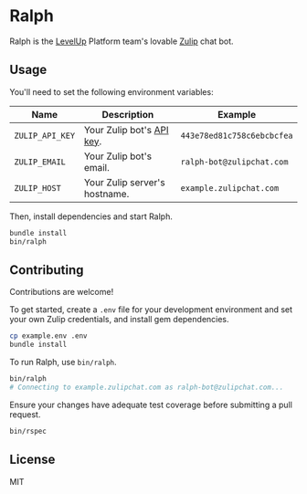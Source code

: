 # Ralph

Ralph is the [LevelUp](https://www.thelevelup.com) Platform team's lovable [Zulip](https://zulipchat.com) chat bot.

## Usage

You'll need to set the following environment variables:

| Name | Description | Example |
|------|-------------|---------|
| `ZULIP_API_KEY` | Your Zulip bot's [API key](https://zulipchat.com/api/rest). | `443e78ed81c758c6ebcbcfea` |
| `ZULIP_EMAIL` | Your Zulip bot's email. | `ralph-bot@zulipchat.com` |
| `ZULIP_HOST` | Your Zulip server's hostname. | `example.zulipchat.com` |

Then, install dependencies and start Ralph.

```sh
bundle install
bin/ralph
```

## Contributing

Contributions are welcome!

To get started, create a `.env` file for your development environment and set your own Zulip credentials, and install gem dependencies.

```sh
cp example.env .env
bundle install
```

To run Ralph, use `bin/ralph`.

```sh
bin/ralph
# Connecting to example.zulipchat.com as ralph-bot@zulipchat.com...
```

Ensure your changes have adequate test coverage before submitting a pull request.

```sh
bin/rspec
```

## License

MIT
